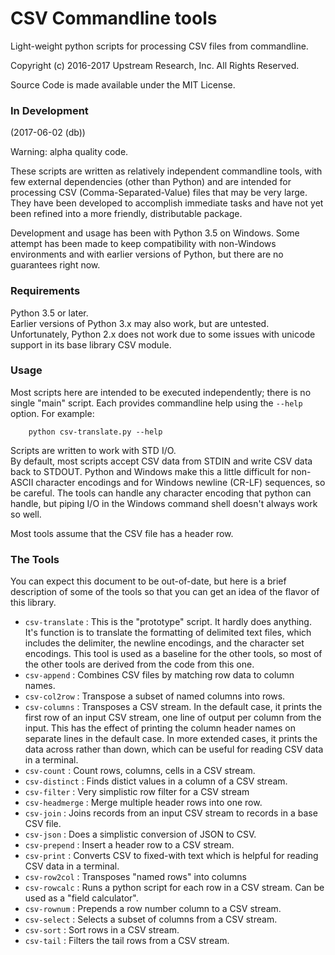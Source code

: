 # CSV Commandline tools

Light-weight python scripts for processing CSV files from commandline.

Copyright (c) 2016-2017 Upstream Research, Inc.  All Rights Reserved.

Source Code is made available under the MIT License.


### In Development

(2017-06-02 (db))

Warning: alpha quality code.

These scripts are written as relatively independent commandline tools,
with few external dependencies (other than Python) and are
intended for processing CSV (Comma-Separated-Value) files that may be very large.
They have been developed to accomplish immediate tasks
and have not yet been refined into a more friendly, distributable package.

Development and usage has been with Python 3.5 on Windows.
Some attempt has been made to keep compatibility with non-Windows environments
and with earlier versions of Python, but there are no guarantees right now.


### Requirements

Python 3.5 or later.  
Earlier versions of Python 3.x may also work, but are untested.  
Unfortunately, Python 2.x does not work due to some issues with unicode support in its base library CSV module.


### Usage

Most scripts here are intended to be executed independently;
there is no single "main" script.
Each provides commandline help using the `--help` option.
For example:

        python csv-translate.py --help

Scripts are written to work with STD I/O.  
By default, most scripts accept CSV data from STDIN and write CSV data back to STDOUT.
Python and Windows make this a little difficult for non-ASCII character encodings and for Windows newline (CR-LF) sequences, so be careful.
The tools can handle any character encoding that python can handle, 
but piping I/O in the Windows command shell doesn't always work so well.

Most tools assume that the CSV file has a header row.


### The Tools

You can expect this document to be out-of-date, 
but here is a brief description of some of the tools so that you can get an idea of the flavor of this library.

* `csv-translate` : This is the "prototype" script.  It hardly does anything.
    It's function is to translate the formatting of delimited text files,
    which includes the delimiter, the newline encodings, and the character set encodings.
    This tool is used as a baseline for the other tools, 
    so most of the other tools are derived from the code from this one.
* `csv-append` : Combines CSV files by matching row data to column names.
* `csv-col2row` : Transpose a subset of named columns into rows.
* `csv-columns` : Transposes a CSV stream.
    In the default case, it prints the first row of an input CSV stream,
    one line of output per column from the input.
    This has the effect of printing the column header names
    on separate lines in the default case.
    In more extended cases, it prints the data across rather than down,
    which can be useful for reading CSV data in a terminal.
* `csv-count` : Count rows, columns, cells in a CSV stream.
* `csv-distinct` : Finds distict values in a column of a CSV stream.
* `csv-filter` : Very simplistic row filter for a CSV stream
* `csv-headmerge` : Merge multiple header rows into one row.
* `csv-join` : Joins records from an input CSV stream to records in a base CSV file.
* `csv-json` : Does a simplistic conversion of JSON to CSV.
* `csv-prepend` : Insert a header row to a CSV stream.
* `csv-print` : Converts CSV to fixed-with text which is helpful for reading CSV data in a terminal.
* `csv-row2col` : Transposes "named rows" into columns
* `csv-rowcalc` : Runs a python script for each row in a CSV stream.
    Can be used as a "field calculator".
* `csv-rownum` : Prepends a row number column to a CSV stream.
* `csv-select` : Selects a subset of columns from a CSV stream.
* `csv-sort` : Sort rows in a CSV stream.
* `csv-tail` : Filters the tail rows from a CSV stream.

      
